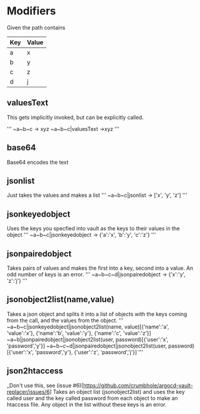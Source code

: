 # Modifiers

Given the path contains

|Key | Value|
---|---
|a|x|
|b|y|
|c|z|
|d|j|

## valuesText

This gets implicitly invoked, but can be explicitly called.

'''
~a~b~c -> xyz
~a~b~c|valuesText ->xyz
'''

## base64

Base64 encodes the text

## jsonlist
Just takes the values and makes a list
'''
~a~b~c|jsonlist -> ['x', 'y', 'z']
'''
## jsonkeyedobject
Uses the keys you specfied into vault as the keys to their values in the object
'''
~a~b~c|jsonkeyedobject -> {'a':'x', 'b':'y', 'c':'z'}
'''
## jsonpairedobject
Takes pairs of values and makes the first into a key, second into a value. An odd number of keys is an error.
'''
~a~b~c~d|jsonpairedobject -> {'x':'y', 'z':'j'}
'''
## jsonobject2list(name,value)
Takes a json object and splits it into a list of objects with the keys coming from the call, and the values from the object.
'''
~a~b~c|jsonkeyedobject|jsonobject2list(name, value)[{'name':'a', 'value':'x'}, {'name':'b', 'value':'y'}, {'name':'c', 'value':'z'}]
~a~b|jsonpairedobject|jsonobject2list(user, password)[{'user':'x', 'password','y'}]
~a~b~c~d|jsonpairedobject|jsonobject2list(user, password)[{'user':'x', 'password','y'}, {'user':'z', 'password','j'}]
'''

## json2htaccess
_Don't use this, see (issue #6)[https://github.com/crumbhole/argocd-vault-replacer/issues/6]
Takes an object list (jsonobject2list) and uses the key called user and the key called password from each object to make an htaccess file. Any object in the list without these keys is an error.


